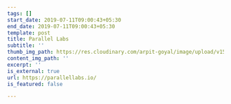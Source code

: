 ```yaml
---
tags: []
start_date: 2019-07-11T09:00:43+05:30
end_date: 2019-07-11T09:00:43+05:30
template: post
title: Parallel Labs
subtitle: ''
thumb_img_path: https://res.cloudinary.com/arpit-goyal/image/upload/v1562815469/parallellabs.png
content_img_path: ''
excerpt: ''
is_external: true
url: https://parallellabs.io/
is_featured: false

---
```

